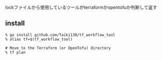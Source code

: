 lockファイルから使用しているツールがterraformかopentofuか判断して返す

## install

```shell
% go install github.com/Taiki130/tf_workflow_tool
% alias tf=$(tf_workflow_tool)

# Move to the Terraform (or OpenTofu) directory
% tf plan
```

